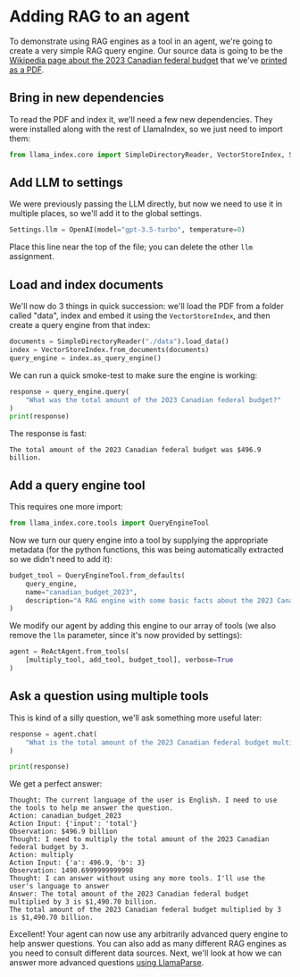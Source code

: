 # Adding RAG to an agent

To demonstrate using RAG engines as a tool in an agent, we're going to create a very simple RAG query engine. Our source data is going to be the [Wikipedia page about the 2023 Canadian federal budget](https://en.wikipedia.org/wiki/2023_Canadian_federal_budget) that we've [printed as a PDF](https://www.dropbox.com/scl/fi/rop435rax7mn91p3r8zj3/2023_canadian_budget.pdf?rlkey=z8j6sab5p6i54qa9tr39a43l7&dl=0).

## Bring in new dependencies

To read the PDF and index it, we'll need a few new dependencies. They were installed along with the rest of LlamaIndex, so we just need to import them:

```python
from llama_index.core import SimpleDirectoryReader, VectorStoreIndex, Settings
```

## Add LLM to settings

We were previously passing the LLM directly, but now we need to use it in multiple places, so we'll add it to the global settings.

```python
Settings.llm = OpenAI(model="gpt-3.5-turbo", temperature=0)
```

Place this line near the top of the file; you can delete the other `llm` assignment.

## Load and index documents

We'll now do 3 things in quick succession: we'll load the PDF from a folder called "data", index and embed it using the `VectorStoreIndex`, and then create a query engine from that index:

```python
documents = SimpleDirectoryReader("./data").load_data()
index = VectorStoreIndex.from_documents(documents)
query_engine = index.as_query_engine()
```

We can run a quick smoke-test to make sure the engine is working:

```python
response = query_engine.query(
    "What was the total amount of the 2023 Canadian federal budget?"
)
print(response)
```

The response is fast:

```
The total amount of the 2023 Canadian federal budget was $496.9 billion.
```

## Add a query engine tool

This requires one more import:

```python
from llama_index.core.tools import QueryEngineTool
```

Now we turn our query engine into a tool by supplying the appropriate metadata (for the python functions, this was being automatically extracted so we didn't need to add it):

```python
budget_tool = QueryEngineTool.from_defaults(
    query_engine,
    name="canadian_budget_2023",
    description="A RAG engine with some basic facts about the 2023 Canadian federal budget.",
)
```

We modify our agent by adding this engine to our array of tools (we also remove the `llm` parameter, since it's now provided by settings):

```python
agent = ReActAgent.from_tools(
    [multiply_tool, add_tool, budget_tool], verbose=True
)
```

## Ask a question using multiple tools

This is kind of a silly question, we'll ask something more useful later:

```python
response = agent.chat(
    "What is the total amount of the 2023 Canadian federal budget multiplied by 3? Go step by step, using a tool to do any math."
)

print(response)
```

We get a perfect answer:

```
Thought: The current language of the user is English. I need to use the tools to help me answer the question.
Action: canadian_budget_2023
Action Input: {'input': 'total'}
Observation: $496.9 billion
Thought: I need to multiply the total amount of the 2023 Canadian federal budget by 3.
Action: multiply
Action Input: {'a': 496.9, 'b': 3}
Observation: 1490.6999999999998
Thought: I can answer without using any more tools. I'll use the user's language to answer
Answer: The total amount of the 2023 Canadian federal budget multiplied by 3 is $1,490.70 billion.
The total amount of the 2023 Canadian federal budget multiplied by 3 is $1,490.70 billion.
```

Excellent! Your agent can now use any arbitrarily advanced query engine to help answer questions. You can also add as many different RAG engines as you need to consult different data sources. Next, we'll look at how we can answer more advanced questions [using LlamaParse](./llamaparse.md).
